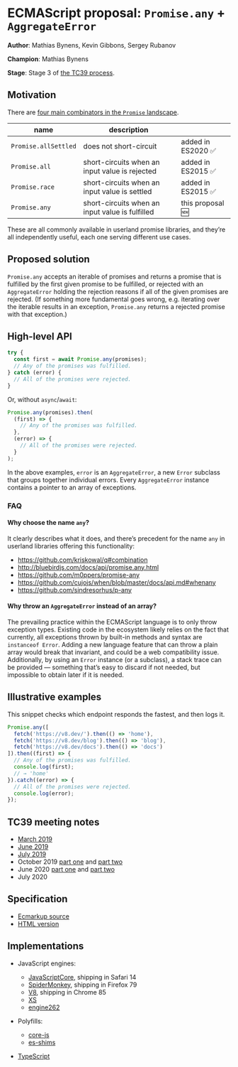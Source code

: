 # ECMAScript proposal: `Promise.any` + `AggregateError`

**Author**: Mathias Bynens, Kevin Gibbons, Sergey Rubanov

**Champion**: Mathias Bynens

**Stage**: Stage 3 of [the TC39 process](https://tc39.github.io/process-document/).

## Motivation

There are [four main combinators in the `Promise` landscape](https://v8.dev/features/promise-combinators).

| name                 | description                                     |                    |
| -------------------- | ----------------------------------------------- | ------------------ |
| `Promise.allSettled` | does not short-circuit                          | added in ES2020 ✅ |
| `Promise.all`        | short-circuits when an input value is rejected  | added in ES2015 ✅ |
| `Promise.race`       | short-circuits when an input value is settled   | added in ES2015 ✅ |
| `Promise.any`        | short-circuits when an input value is fulfilled | this proposal 🆕   |

These are all commonly available in userland promise libraries, and they’re all independently useful, each one serving different use cases.

## Proposed solution

`Promise.any` accepts an iterable of promises and returns a promise that is fulfilled by the first given promise to be fulfilled, or rejected with an `AggregateError` holding the rejection reasons if all of the given promises are rejected. (If something more fundamental goes wrong, e.g. iterating over the iterable results in an exception, `Promise.any` returns a rejected promise with that exception.)

## High-level API

```js
try {
  const first = await Promise.any(promises);
  // Any of the promises was fulfilled.
} catch (error) {
  // All of the promises were rejected.
}
```

Or, without `async`/`await`:

```js
Promise.any(promises).then(
  (first) => {
    // Any of the promises was fulfilled.
  },
  (error) => {
    // All of the promises were rejected.
  }
);
```

In the above examples, `error` is an `AggregateError`, a new `Error` subclass that groups together individual errors. Every `AggregateError` instance contains a pointer to an array of exceptions.

### FAQ

#### Why choose the name `any`?

It clearly describes what it does, and there’s precedent for the name `any` in userland libraries offering this functionality:

- https://github.com/kriskowal/q#combination
- http://bluebirdjs.com/docs/api/promise.any.html
- https://github.com/m0ppers/promise-any
- https://github.com/cujojs/when/blob/master/docs/api.md#whenany
- https://github.com/sindresorhus/p-any

#### Why throw an `AggregateError` instead of an array?

The prevailing practice within the ECMAScript language is to only throw exception types. Existing code in the ecosystem likely relies on the fact that currently, all exceptions thrown by built-in methods and syntax are `instanceof Error`. Adding a new language feature that can throw a plain array would break that invariant, and could be a web compatibility issue. Additionally, by using an `Error` instance (or a subclass), a stack trace can be provided — something that’s easy to discard if not needed, but impossible to obtain later if it is needed.

## Illustrative examples

This snippet checks which endpoint responds the fastest, and then logs it.

```js
Promise.any([
  fetch('https://v8.dev/').then(() => 'home'),
  fetch('https://v8.dev/blog').then(() => 'blog'),
  fetch('https://v8.dev/docs').then(() => 'docs')
]).then((first) => {
  // Any of the promises was fulfilled.
  console.log(first);
  // → 'home'
}).catch((error) => {
  // All of the promises were rejected.
  console.log(error);
});
```

## TC39 meeting notes

- [March 2019](https://github.com/tc39/notes/blob/master/meetings/2019-03/mar-27.md#promiseany)
- [June 2019](https://github.com/tc39/notes/blob/master/meetings/2019-06/june-5.md#promiseany)
- [July 2019](https://github.com/tc39/notes/blob/master/meetings/2019-07/july-24.md#promiseany)
- October 2019 [part one](https://github.com/tc39/notes/blob/master/meetings/2019-10/october-2.md#promiseany-for-stage-3) and [part two](https://github.com/tc39/notes/blob/master/meetings/2019-10/october-3.md#promiseany-reprise)
- June 2020 [part one](https://github.com/tc39/notes/blob/master/meetings/2020-06/june-2.md#aggregateerror-errors-update) and [part two](https://github.com/tc39/notes/blob/master/meetings/2020-06/june-2.md#aggregateerror-constructor-update)
- July 2020

## Specification

- [Ecmarkup source](https://github.com/tc39/proposal-promise-any/blob/master/spec.html)
- [HTML version](https://tc39.github.io/proposal-promise-any/)

## Implementations

- JavaScript engines:
    - [JavaScriptCore](https://bugs.webkit.org/show_bug.cgi?id=202566), shipping in Safari 14
    - [SpiderMonkey](https://bugzilla.mozilla.org/show_bug.cgi?id=1568903), shipping in Firefox 79
    - [V8](https://bugs.chromium.org/p/v8/issues/detail?id=9808), shipping in Chrome 85
    - [XS](https://blog.moddable.com/blog/xs10/)
    - [engine262](https://github.com/engine262/engine262/commit/c68877ef1c4633daac8b58b5ce1876f709c1cc16)

- Polyfills:
    - [core-js](https://github.com/zloirock/core-js#promiseany)
    - [es-shims](https://github.com/es-shims/Promise.any)

- [TypeScript](https://github.com/microsoft/TypeScript/pull/33844)
